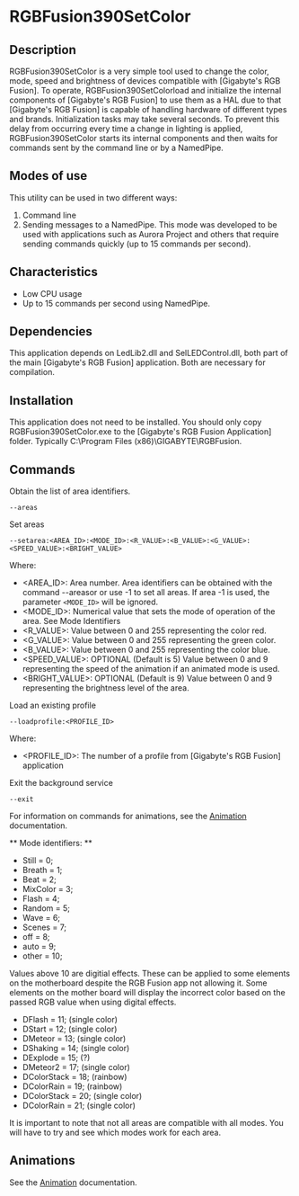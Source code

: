 # RGBFusion390SetColor

## Description

RGBFusion390SetColor is a very simple tool used to change the color, mode, speed and brightness of devices compatible with [Gigabyte's RGB Fusion]. 
To operate, RGBFusion390SetColorload and initialize the internal components of [Gigabyte's RGB Fusion] to use them as a HAL due to that [Gigabyte's RGB Fusion] is capable of handling hardware of different types and brands. 
Initialization tasks may take several seconds. To prevent this delay from occurring every time a change in lighting is applied, RGBFusion390SetColor starts its internal components and then waits for commands sent by the command line or by a NamedPipe.

## Modes of use

This utility can be used in two different ways:

1. Command line
2. Sending messages to a NamedPipe. This mode was developed to be used with applications such as Aurora Project and others that require sending commands quickly (up to 15 commands per second).

## Characteristics

* Low CPU usage
* Up to 15 commands per second using NamedPipe.

## Dependencies

This application depends on LedLib2.dll and SelLEDControl.dll, both part of the main [Gigabyte's RGB Fusion] application. Both are necessary for compilation.

## Installation

This application does not need to be installed. You should only copy RGBFusion390SetColor.exe to the [Gigabyte's RGB Fusion Application] folder. Typically C:\Program Files (x86)\GIGABYTE\RGBFusion.

## Commands

Obtain the list of area identifiers.

```
--areas
```

Set areas

```
--setarea:<AREA_ID>:<MODE_ID>:<R_VALUE>:<B_VALUE>:<G_VALUE>:<SPEED_VALUE>:<BRIGHT_VALUE>
```

Where:

- <AREA_ID>: Area number. Area identifiers can be obtained with the command --areasor or use -1 to set all areas. If area -1 is used, the parameter `<MODE_ID>` will be ignored.
- <MODE_ID>: Numerical value that sets the mode of operation of the area. See Mode Identifiers
- <R_VALUE>: Value between 0 and 255 representing the color red.
- <G_VALUE>: Value between 0 and 255 representing the green color.
- <B_VALUE>: Value between 0 and 255 representing the color blue.
- <SPEED_VALUE>: OPTIONAL (Default is 5) Value between 0 and 9 representing the speed of the animation if an animated mode is used.
- <BRIGHT_VALUE>: OPTIONAL (Default is 9) Value between 0 and 9 representing the brightness level of the area.

Load an existing profile

```
--loadprofile:<PROFILE_ID>
```

Where:
- <PROFILE_ID>: The number of a profile from [Gigabyte's RGB Fusion] application

Exit the background service

```
--exit
```

For information on commands for animations, see the [Animation](ANIMATION.md) documentation.

** Mode identifiers: **

- Still = 0;
- Breath = 1;
- Beat = 2;
- MixColor = 3;
- Flash = 4;
- Random = 5;
- Wave = 6;
- Scenes = 7;
- off = 8;
- auto = 9;
- other = 10;

Values above 10 are digitial effects. These can be applied to some elements on the motherboard despite the RGB Fusion app not allowing it. 
Some elements on the mother board will display the incorrect color based on the passed RGB value when using digital effects.

- DFlash = 11; (single color)
- DStart = 12; (single color)
- DMeteor = 13; (single color)
- DShaking = 14; (single color)
- DExplode = 15; (?)
- DMeteor2 = 17; (single color)
- DColorStack = 18; (rainbow)
- DColorRain = 19; (rainbow)
- DColorStack = 20; (single color)
- DColorRain = 21; (single color)

It is important to note that not all areas are compatible with all modes. You will have to try and see which modes work for each area.

## Animations

See the [Animation](ANIMATION.md) documentation.